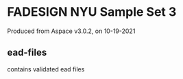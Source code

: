 FADESIGN NYU Sample Set 3
=========================

Produced from Aspace v3.0.2, on 10-19-2021

## ead-files
contains validated ead files
